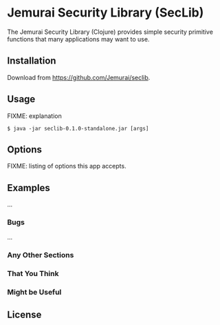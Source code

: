 # Jemurai Security Library (SecLib)

The Jemurai Security Library (Clojure) provides simple security primitive functions that many applications may want to use.

## Installation

Download from https://github.com/Jemurai/seclib.

## Usage

FIXME: explanation

    $ java -jar seclib-0.1.0-standalone.jar [args]

## Options

FIXME: listing of options this app accepts.

## Examples

...

### Bugs

...

### Any Other Sections
### That You Think
### Might be Useful

## License
